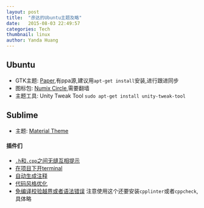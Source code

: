 ```yaml
---
layout: post
title:  "彦达的Ubuntu主题及略"
date:   2015-08-03 22:49:57
categories: Tech
thumbnail: linux
author: Yanda Huang
---
```

## Ubuntu

- GTK主题: [Paper](http://snwh.org/paper/),有ppa源,建议用`apt-get install`安装,进行跟进同步
- 图标包: [Numix Circle](https://www.numixproject.org/),需要翻墙
- 主题工具: Unity Tweak Tool `sudo apt-get install unity-tweak-tool`

## Sublime

- 主题: [Material Theme](https://github.com/equinusocio/material-theme)

#### 插件们

- [`.h`和`.cpp`之间无缝互相提示](https://github.com/alienhard/SublimeAllAutocomplete)
- [在项目下开terminal](https://github.com/wbond/sublime_terminal)
- [自动生成注释](https://github.com/spadgos/sublime-jsdocs)
- [代码风格优化](http://theo.im/SublimeAStyleFormatter/)
- [免编译校验越界或者语法错误](https://github.com/SublimeLinter/SublimeLinter3) 注意使用这个还要安装`cpplinter`或者`cppcheck`,具体略
